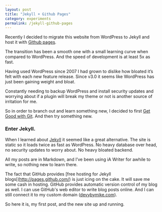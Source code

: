 ```yaml
---
layout: post
title: "Jekyll + Github Pages"
category: experiments
permalink: /jekyll-github-pages
---
```


Recently I decided to migrate this website from WordPress to Jekyll and host it with [Github pages](https://github.com/devbymike/devbymike.github.io). 

The transition has been a smooth one with a small learning curve when compared to WordPress. And the speed of development is at least 5x as fast.

Having used WordPress since 2007 I had grown to dislike how bloated it’s felt with each new feature release. Since v3.0 it seems like WordPress has just been gaining weight and bloat.

Constantly needing to backup WordPress and install security updates and worrying about if a plugin will break my theme or not is another source of irritation for me.

So in order to branch out and learn something new, I decided to first [Get Good with Git](http://mikekey.com/rebooting-the-site/). And then try something new.

### Enter Jekyll.

When I learned about [Jekyll](http://jekyllrb.com/) it seemed like a great alternative. The site is static so it loads twice as fast as WordPress. No heavy database over head, no security updates to worry about. No heavy bloated backend.

All my posts are in Markdown, and I’ve been using iA Writer for awhile to write, so nothing new to learn there.

The fact that GitHub provides [free hosting for Jekyll blogs[(http://pages.github.com/) is just icing on the cake. It will save me some cash in hosting. GitHub provides automatic version control of my blog as well. I can use GitHub's web editor to write blog posts online. And I can still connect it to my custom domain ([devybymike.com](http://devbymike.com)).

So here it is, my first post, and the new site up and running.
